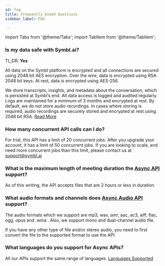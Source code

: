 ```yaml
---
id: faq
title: Frequently Asked Questions
sidebar_label: FAQ

---
```


import Tabs from '@theme/Tabs';
import TabItem from '@theme/TabItem';


### Is my data safe with Symbl.ai?

TL;DR: **Yes**

All data on the Symbl platform is encrypted and all connections are secured using 2048 bit AES encryption. Over the wire, data is encrypted using RSA 2048 bit keys. At rest, data is encrypted using AES-256.

We store transcripts, insights, and metadata about the conversation, which is persisted at Symbl’s end. All data access is logged and audited regularly. Logs are maintained for a minimum of 3 months and encrypted at rest. By default, we do not store audio recordings. In cases where storing is required, audio recordings are securely stored and encrypted at rest using 2048 bit RSA.
[Read More](https://symbl.ai/security/)


### How many concurrent API calls can I do?

For trial, this API has a limit of 20 concurrent jobs. After you upgrade your account, it has a limit of 50 concurrent jobs.
If you are looking to scale, and need more concurrent jobs than this limit, please contact us at support@symbl.ai


### What is the maximum length of meeting duration the [Async API](/docs/async-api/overview/introduction) support?  

As of this writing, the API accepts files that are 2 hours or less in duration.

### What audio formats and channels does [Async Audio API](/docs/async-api/overview/introduction) support?

The audio formats which we support are mp3, wav, amr, aac, ac3, aiff, flac, ogg, opus and .wma .
Also, we support mono and dual-channel audio file.

If you have any other type of file and/or stereo audio, you need to first convert the file to the supported format  to use the API.


### What languages do you support for Async APIs?

All our APIs support the same range of languages. [Languages Supported](/docs/async-api/overview/async-api-supported-languages)
